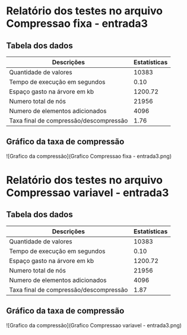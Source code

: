 # Relatório dos testes no arquivo Compressao fixa - entrada3
    
## Tabela dos dados
    
| Descrições | Estatísticas |
| --- | --- |
| Quantidade de valores | 10383 |
| Tempo de execução em segundos | 0.10 |
| Espaço gasto na árvore em kb | 1200.72 |
| Numero total de nós | 21956 |
| Numero de elementos adicionados | 4096 |
| Taxa final de compressão/descompressão | 1.76 |

    
## Gráfico da taxa de compressão
    
![Grafico da compressão](Grafico Compressao fixa - entrada3.png)

    
# Relatório dos testes no arquivo Compressao variavel - entrada3
    
## Tabela dos dados
    
| Descrições | Estatísticas |
| --- | --- |
| Quantidade de valores | 10383 |
| Tempo de execução em segundos | 0.10 |
| Espaço gasto na árvore em kb | 1200.72 |
| Numero total de nós | 21956 |
| Numero de elementos adicionados | 4096 |
| Taxa final de compressão/descompressão | 1.87 |

    
## Gráfico da taxa de compressão
    
![Grafico da compressão](Grafico Compressao variavel - entrada3.png)

    